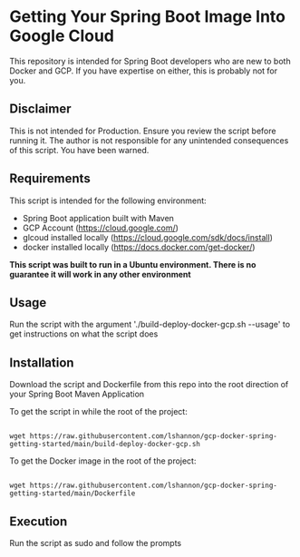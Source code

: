 # Getting Your Spring Boot Image Into Google Cloud

This repository is intended for Spring Boot developers who are new to both Docker and GCP. If you have expertise on either, this is probably not for you.

## Disclaimer

This is not intended for Production. Ensure you review the script before running it. The author is not responsible for any unintended consequences of this script. You have been warned.

## Requirements

This script is intended for the following environment:

- Spring Boot application built with Maven
- GCP Account (https://cloud.google.com/)
- glcoud installed locally (https://cloud.google.com/sdk/docs/install)
- docker installed locally (https://docs.docker.com/get-docker/)

__This script was built to run in a Ubuntu environment. There is no guarantee it will work in any other environment__

## Usage

Run the script with the argument './build-deploy-docker-gcp.sh --usage' to get instructions on what the script does

## Installation

Download the script and Dockerfile from this repo into the root direction of your Spring Boot Maven Application

To get the script in while the root of the project:

```shell

wget https://raw.githubusercontent.com/lshannon/gcp-docker-spring-getting-started/main/build-deploy-docker-gcp.sh

```

To get the Docker image in the root of the project:

```shell

wget https://raw.githubusercontent.com/lshannon/gcp-docker-spring-getting-started/main/Dockerfile

```

## Execution

Run the script as sudo and follow the prompts
